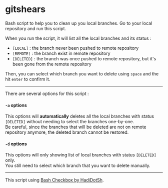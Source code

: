 # gitshears

Bash script to help you to clean up you local branches.
Go to your local repository and run this script.

When you run the script, it will list all the local branches and its status :
- `[LOCAL]`   : the branch never been pushed to remote repository
- `[REMOTE]`  : the branch exist in remote repository
- `[DELETED]` : the branch was once pushed to remote repository, but it's been gone from the remote repository

Then, you can select which branch you want to delete using `space` and the hit `enter` to confirm it.

---

There are several options for this script :
#### `-a` options
This options will **automatically** deletes all the local branches with status `[DELETED]` without needing to select the branches one-by-one.  
Be careful, since the branches that will be deleted are not on remote repository anymore, the deleted branch cannot be restored.

#### `-d` options
This options will only showing list of local branches with status `[DELETED]` only.   
You still need to select which branch that you want to delete manually.

---

This script using [Bash Checkbox by HadiDotSh](https://github.com/HadiDotSh/bash-checkbox).
 
